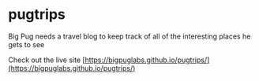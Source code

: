 # pugtrips

Big Pug needs a travel blog to keep track of all of the interesting places he gets to see

Check out the live site [https://bigpuglabs.github.io/pugtrips/](https://bigpuglabs.github.io/pugtrips/)
